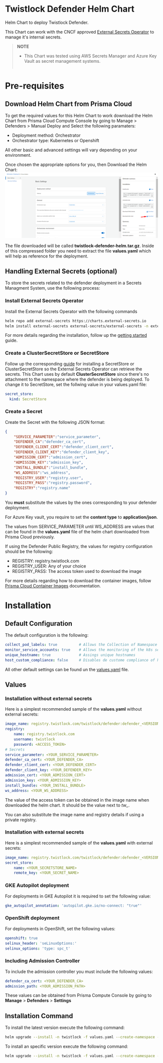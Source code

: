 # Twistlock Defender Helm Chart
Helm Chart to deploy Twistlock Defender. 

This Chart can work with the CNCF approved [External Secrets Operator](https://external-secrets.io/latest) to manage it's internal secrets.

> **NOTE**
> * This Chart was tested using AWS Secrets Manager and Azure Key Vault as secret management systems.
> <br></br>

# Pre-requisites
## Download Helm Chart from Prisma Cloud
To get the required values for this Helm Chart to work download the Helm Chart from Prisma Cloud Compute Console by going to Manage > Defenders > Manual Deploy and Select the following paramaters:

- Deployment method: Orchestrator
- Orchestrator type: Kubernetes or Openshift

All other basic and advanced settings will vary depending on your environment. 

Once chosen the appropriate options for you, then Download the Helm Chart:
![Download Helm Chart](./images/helm-download.png)

The file downloaded will be called **twistlock-defender-helm.tar.gz**. Inside of this compressed folder you need to extract the file **values.yaml** which will help as reference for the deployment.

## Handling External Secrets (optional)
To store the secrets related to the defender deployment in a Secrets Managment System, use the following process:

### Install External Secrets Operator
Install the External Secrets Operator with the following commands
```bash
helm repo add external-secrets https://charts.external-secrets.io
helm install external-secrets external-secrets/external-secrets -n external-secrets --create-namespace
```
For more details regarding the installation, follow up the [getting started](https://external-secrets.io/latest/introduction/getting-started/) guide.

### Create a ClusterSecretStore or SecretStore
Follow up the corresponding [guide](https://external-secrets.io/latest/provider/aws-secrets-manager/) for installing a SecretStore or ClusterSecretStore so the External Secrets Operator can retrieve the secrets. This Chart uses by default **ClusterSecretStore** since there's no attachment to the namespace where the defender is being deployed. To change it to SecretStore, set the follwing value in your values.yaml file:
```yaml
secret_store:                                 
  kind: SecretStore
```

### Create a Secret
Create the Secret with the following JSON format:
```json
{
    "SERVICE_PARAMETER":"service_parameter",
    "DEFENDER_CA":"defender_ca_cert",
    "DEFENDER_CLIENT_CERT":"defender_client_cert",
    "DEFENDER_CLIENT_KEY":"defender_client_key",
    "ADMISSION_CERT":"admission_cert",
    "ADMISSION_KEY":"admission_key",
    "INSTALL_BUNDLE":"install_bundle",
    "WS_ADDRESS":"ws_address",
    "REGISTRY_USER":"registry.user",
    "REGISTRY_PASS":"registry.password",
    "REGISTRY":"registry.name"
}
```
You **must** substitute the values by the ones corresponding to your defender deployment. 

For Azure Key vault, you require to set the **content type** to **application/json**.

The values from SERVICE_PARAMETER until WS_ADDRESS are values that can be found in the **values.yaml** file of the helm chart downloaded from Prisma Cloud previously. 

If using the Defender Public Registry, the values for registry configuration should be the following:
- REGISTRY: registry.twistlock.com
- REGISTRY_USER: Any of your choice
- REGISTRY_PASS: The access token used to download the image

For more details regarding how to download the container images, follow [Prisma Cloud Container Images](https://docs.prismacloud.io/en/compute-edition/32/admin-guide/install/deploy-console/container-images) documentation.

# Installation
## Default Configuration
The default configuration is the following:
```yaml
collect_pod_labels: true          # Allows the Collection of Namespace an Deployment labels to be part of the labels detected in Prisma
monitor_service_accounts: true    # Allows the monitoring of the k8s service accounts
unique_hostname: true             # Assings unique hostnames
host_custom_compliance: false     # Disables de custome compliance of hosts
```
All other default settings can be found un the [values.yaml](https://github.com/PaloAltoNetworks/twistlock-defender-helm/blob/main/twistlock-defender/values.yaml) file.

## Values
### Installation without external secrets
Here is a simplest recommended sample of the **values.yaml** without external secrets:
```yaml
image_name: registry.twistlock.com/twistlock/defender:defender_<VERSION>
registry:
    name: registry.twistlock.com
    username: twistlock
    password: <ACCESS_TOKEN>
# Secrets
service_parameter: <YOUR_SERVICE_PARAMETER>
defender_ca_cert: <YOUR_DEFENDER_CA>
defender_client_cert: <YOUR_DEFENDER_CERT>
defender_client_key: <YOUR_DEFENDER_KEY>
admission_cert: <YOUR_ADMISSION_CERT>
admission_key: <YOUR_ADMISSION_KEY> 
install_bundle: <YOUR_INSTALL_BUNDLE>
ws_address: <YOUR_WS_ADDRESS>
```

The value of the access token can be obtained in the image name when downloaded the helm chart. It should be the value next to *tw_*.

You can also substitute the image name and registry details if using a private registry.

### Installation with external secrets
Here is a simplest recommended sample of the **values.yaml** with external secrets:
```yaml
image_name: registry.twistlock.com/twistlock/defender:defender_<VERSION>
secret_store:
    name: <YOUR_SECRETSTORE_NAME>
    remote_key: <YOUR_SECRET_NAME>
```

### GKE Autopilot deployment
For deployments in GKE Autopilot it is required to set the following value:
```yaml
gke_autopilot_annotation: 'autopilot.gke.io/no-connect: "true"'
```

### OpenShift deployment
For deployments in OpenShift, set the following values:
```yaml
openshift: true
selinux_header: 'seLinuxOptions:'
selinux_options: 'type: spc_t'
```

### Including Admission Controller
To include the admission controller you must include the following values:
```yaml
defender_ca_cert: <YOUR_DEFENDER_CA>
admission_path: <YOUR_ADMISSION_PATH>
```
These values can be obtained from Prisma Compute Console by going to **Manage** > **Defenders** > **Settings**

## Installation Command
To install the latest version execute the following command:
```bash
helm upgrade --install -n twistlock -f values.yaml --create-namespace --repo https://paloaltonetworks.github.io/twistlock-defender-helm twistlock-defender twistlock-defender
```
To install an specific version execute the following command:
```bash
helm upgrade --install -n twistlock -f values.yaml --create-namespace --repo https://paloaltonetworks.github.io/twistlock-defender-helm --version <VERSION> twistlock-defender twistlock-defender
```
